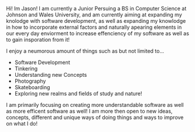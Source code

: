 Hi!
Im Jason! I am currently a Junior Persuing a BS in Computer Science at Johnson and Wales University, and am currently aiming at expanding my knolodge with
software development, as well as expanding my knowlodge in how to incorporate external factors and naturally apearing elements in our every day enviorment to 
increase effenciency of my software as well as to gain insporation from it!

I enjoy a neumorous amount of things such as but
not limited to...
  - Software Development
  - Tinkering
  - Understanding new Concepts
  - Photography
  - Skateboarding
  - Exploring new realms and fields of study and nature!

I am primarily focusing on creating more understandable software as well as more efficent
software as well! I am more then open to new ideas, concepts, different and unique ways of 
doing things and ways to improve on what I do!

